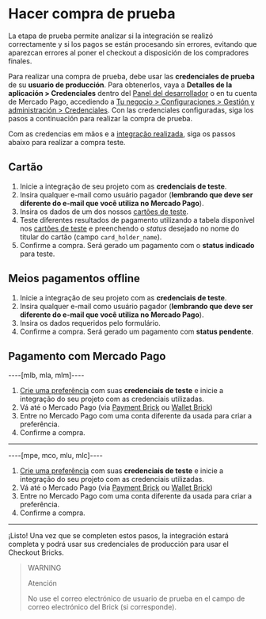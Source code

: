 # Hacer compra de prueba

La etapa de prueba permite analizar si la integración se realizó correctamente y si los pagos se están procesando sin errores, evitando que aparezcan errores al poner el checkout a disposición de los compradores finales.

Para realizar una compra de prueba, debe usar las **credenciales de prueba** de su **usuario de producción**. Para obtenerlos, vaya a **Detalles de la aplicación > Credenciales** dentro del [Panel del desarrollador](/developers/panel/app) o en tu cuenta de Mercado Pago, accediendo a [Tu negocio > Configuraciones > Gestión y administración > Credenciales](https://www.mercadopago[FAKER][URL][DOMAIN]/settings/account/credentials).
Con las credenciales configuradas, siga los pasos a continuación para realizar la compra de prueba.

Com as credencias em mãos e a [integração realizada](/developers/pt/docs/checkout-bricks/common-initialization), siga os passos abaixo para realizar a compra teste.

## Cartão

1. Inicie a integração de seu projeto com as **credenciais de teste**.
2. Insira qualquer e-mail como usuário pagador (**lembrando que deve ser diferente do e-mail que você utiliza no Mercado Pago**).
3. Insira os dados de um dos nossos [cartões de teste](/developers/pt/guides/additional-content/your-integrations/test-cards).
4. Teste diferentes resultados de pagamento utilizando a tabela disponível nos [cartões de teste](/developers/pt/guides/additional-content/your-integrations/test-cards) e preenchendo o _status_ desejado no nome do titular do cartão (campo `card_holder_name`).
5. Confirme a compra. Será gerado um pagamento com o **status indicado** para teste.

## Meios pagamentos offline

1. Inicie a integração de seu projeto com as **credenciais de teste**.
2. Insira qualquer e-mail como usuário pagador (**lembrando que deve ser diferente do e-mail que você utiliza no Mercado Pago**).
3. Insira os dados requeridos pelo formulário.
4. Confirme a compra. Será gerado um pagamento com **status pendente**.

## Pagamento com Mercado Pago

----[mlb, mla, mlm]---- 

1. [Crie uma preferência](/developers/pt/reference/preferences/_checkout_preferences/post) com suas **credenciais de teste** e inicie a integração do seu projeto com as credenciais utilizadas.
2. Vá até o Mercado Pago (via [Payment Brick](/developers/pt/docs/checkout-bricks/payment-brick/payment-submission/wallet-credits) ou [Wallet Brick](/developers/pt/docs/checkout-bricks/wallet-brick/default-rendering))
3. Entre no Mercado Pago com uma conta diferente da usada para criar a preferência.
4. Confirme a compra.

------------
----[mpe, mco, mlu, mlc]---- 
1. [Crie uma preferência](/developers/pt/reference/preferences/_checkout_preferences/post) com suas **credenciais de teste** e inicie a integração do seu projeto com as credenciais utilizadas.
2. Vá até o Mercado Pago (via [Payment Brick](/developers/pt/docs/checkout-bricks/payment-brick/payment-submission/wallet) ou [Wallet Brick](/developers/pt/docs/checkout-bricks/wallet-brick/default-rendering))
3. Entre no Mercado Pago com uma conta diferente da usada para criar a preferência.
4. Confirme a compra.

------------

¡Listo! Una vez que se completen estos pasos, la integración estará completa y podrá usar sus credenciales de producción para usar el Checkout Bricks.

> WARNING
>
> Atención
>
> No use el correo electrónico de usuario de prueba en el campo de correo electrónico del Brick (si corresponde).